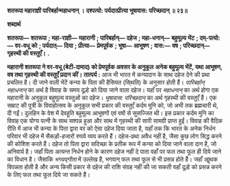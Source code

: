 **शतरूपा महाराज्ञी पारिबर्हान्महाधनान् ।** **दश्पत्यो: पर्यदात्प्रीत्या भूषावास: परिच्छदान् ॥ २३॥** 

**शब्दार्थ** 

**शतरूपा—** **शतरूपा** **; महा-राज्ञी—** **महारानी** **; पारिबर्हान्—** **दहेज** **; महा-धनान्—** **बहुमूल्य भेंट** **; दम्-पत्यो:—** **वर-वधू** **को** **; पर्यदात्—** **दिया** **; प्रीत्या—** **प्रेमपूर्वक** **; भूषा—** **आभूषण** **; वास:—** **वष** **; परिच्छदान्—** **गृहस्थी की वस्तुएँ।** **.** 

**महारानी शतरूपा ने वर-वधू (बेटी-दामाद) को प्रेमपूर्वक अवसर के अनुकूल** **अनेक बहुमूल्य भेंटें, यथा आभूषण, वष तथा गृहस्थी की वस्तुएँ प्रदान कीं।** **तात्पर्य :** आज भी भारत में कन्यादान के साथ दहेज देने की प्रथा प्रचलित है। दी जाने वाली भेंटें कन्या के पिता की हैसियत (सि्थति) के अनुसार होती हैं। *पारिबर्हान् महाधनान्* का अर्थ है विवाह के समय दूल्हे को दिया जाने वाला दहेज। यहाँ पर *महाधनान्* का अर्थ होगा एक महारानी के अनुकूल बहुमूल्य वस्तुओं का दहेज। *भूषावास: परिच्छदान्* का अर्थ गृहस्थी की वस्तुएँ हैं। एक सम्राट की पुत्री के विवाहोत्सव के अनुकूल सभी प्रकार की वस्तुएँ कर्दम मुनि को, जो अभी तक ब्रह्मचारी थे, दी गईं। दुलहिन के वेश में देवहूति बहुमूल्य आभूषणों एवं वषों से सुसज्जित थी। इस प्रकार कर्दम मुनि का विवाह एक योग्य पत्नी के साथ सश्पन्न हुआ और साथ में गृहस्थी की सारी सामग्री प्राप्त हुईं। विवाह की वैदिक रीति में आज भी कन्या के पिता द्वारा वर को ऐसा दहेज दिया जाता है, यहाँ तक कि भारत के अनेक निर्धन परिवार भी दहेज में सैकड़ों-हजारों रुपये व्यय करते हैं। दहेज-प्रथा अवैध नहीं है, जैसा कुछ लोग सिद्ध करने की कोशिश करते हैं। दहेज तो पिता द्वारा सदिच्छा के प्रतीक रूप में कन्या को दिया जाने वाला दान है, जो अनिवार्य है। जहाँ पिता अत्यन्त निर्धन होने के कारण दहेज नहीं दे पाता वहाँ पर फल तथा फूल ही दिये जाने का विधान है। जैसाकि *भगवद्गीता* में उल्लेख है, भगवान् फल तथा फूल से भी प्रसन्न होते हैं। जहाँ आॢथक विपन्नता होती है और अन्य किसी प्रकार से दहेज की राशि संग्रह नहीं की जा सकती वहाँ दूल्हे को प्रसन्न करने के लिए फल तथा फूल दिये जा सकते हैं।  